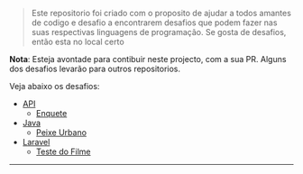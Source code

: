 
> Este repositorio foi criado com o proposito de ajudar a todos amantes de codigo e desafio a encontrarem desafios que podem fazer nas suas respectivas linguagens de programação.
> Se gosta de desafios, então esta no local certo

**Nota**: Esteja avontade para contibuir neste projecto, com a sua PR. Alguns dos desafios levarão para outros repositorios.

Veja abaixo os desafios:
   
   - [API](./API/)
        -  [Enquete](./API/enquete-api/Readme.md)
   - [Java](./Java/)
        -  [Peixe Urbano](https://github.com/softvision-tecnologia/technical-challenges/blob/main/java-challenge-developer/challenge-java-developer-22.md#peixe-urbano)
 - [Laravel](./laravel/)
     - [Teste do Filme](./laravel/teste-filme/Readme.md) 
---
